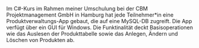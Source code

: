 Im C#-Kurs im Rahmen meiner Umschulung bei der CBM Projektmanagement GmbH in Hamburg 
hat jede Teilnehmer*in eine Produktverwaltungs-App gebaut, die auf eine MySQL-DB zugreift.
Die App verfügt über ein GUI für Windows.
Die Funktinalität deckt Basisoperationen wie das Auslesen der Produkttabelle sowie 
das Anlegen, Ändern und Löschen von Produkten ab.
